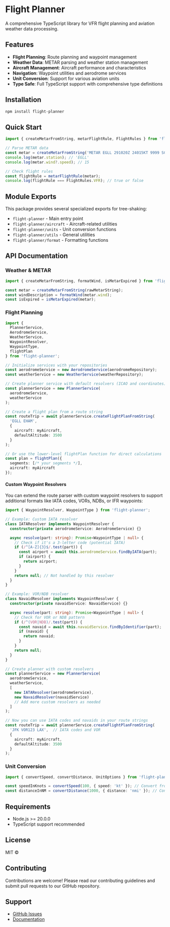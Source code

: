 # Flight Planner

A comprehensive TypeScript library for VFR flight planning and aviation weather data processing.

## Features

- **Flight Planning**: Route planning and waypoint management
- **Weather Data**: METAR parsing and weather station management
- **Aircraft Management**: Aircraft performance and characteristics
- **Navigation**: Waypoint utilities and aerodrome services
- **Unit Conversion**: Support for various aviation units
- **Type Safe**: Full TypeScript support with comprehensive type definitions

## Installation

```bash
npm install flight-planner
```

## Quick Start

```typescript
import { createMetarFromString, metarFlightRule, FlightRules } from 'flight-planner';

// Parse METAR data
const metar = createMetarFromString('METAR EGLL 291020Z 24015KT 9999 SCT040 18/09 Q1022');
console.log(metar.station); // 'EGLL'
console.log(metar.wind?.speed); // 15

// Check flight rules
const flightRule = metarFlightRule(metar);
console.log(flightRule === FlightRules.VFR); // true or false
```

## Module Exports

This package provides several specialized exports for tree-shaking:

- `flight-planner` - Main entry point
- `flight-planner/aircraft` - Aircraft-related utilities
- `flight-planner/units` - Unit conversion functions
- `flight-planner/utils` - General utilities
- `flight-planner/format` - Formatting functions

## API Documentation

### Weather & METAR

```typescript
import { createMetarFromString, formatWind, isMetarExpired } from 'flight-planner/metar';

const metar = createMetarFromString(rawMetarString);
const windDescription = formatWind(metar.wind);
const isExpired = isMetarExpired(metar);
```

### Flight Planning

```typescript
import {
  PlannerService,
  AerodromeService,
  WeatherService,
  WaypointResolver,
  WaypointType,
  flightPlan
} from 'flight-planner';

// Initialize services with your repositories
const aerodromeService = new AerodromeService(aerodromeRepository);
const weatherService = new WeatherService(weatherRepository);

// Create planner service with default resolvers (ICAO and coordinates)
const plannerService = new PlannerService(
  aerodromeService,
  weatherService
);

// Create a flight plan from a route string
const routeTrip = await plannerService.createFlightPlanFromString(
  'EGLL EHAM',
  {
    aircraft: myAircraft,
    defaultAltitude: 3500
  }
);

// Or use the lower-level flightPlan function for direct calculations
const plan = flightPlan({
  segments: [/* your segments */],
  aircraft: myAircraft
});
```

#### Custom Waypoint Resolvers

You can extend the route parser with custom waypoint resolvers to support additional formats like IATA codes, VORs, NDBs, or IFR waypoints:

```typescript
import { WaypointResolver, WaypointType } from 'flight-planner';

// Example: Custom IATA resolver
class IATAResolver implements WaypointResolver {
  constructor(private aerodromeService: AerodromeService) {}

  async resolve(part: string): Promise<WaypointType | null> {
    // Check if it's a 3-letter code (potential IATA)
    if (/^[A-Z]{3}$/.test(part)) {
      const airport = await this.aerodromeService.findByIATA(part);
      if (airport) {
        return airport;
      }
    }
    return null; // Not handled by this resolver
  }
}

// Example: VOR/NDB resolver
class NavaidResolver implements WaypointResolver {
  constructor(private navaidService: NavaidService) {}

  async resolve(part: string): Promise<WaypointType | null> {
    // Check for VOR or NDB pattern
    if (/^(VOR|NDB)/.test(part)) {
      const navaid = await this.navaidService.findByIdentifier(part);
      if (navaid) {
        return navaid;
      }
    }
    return null;
  }
}

// Create planner with custom resolvers
const plannerService = new PlannerService(
  aerodromeService,
  weatherService,
  [
    new IATAResolver(aerodromeService),
    new NavaidResolver(navaidService)
    // Add more custom resolvers as needed
  ]
);

// Now you can use IATA codes and navaids in your route strings
const routeTrip = await plannerService.createFlightPlanFromString(
  'JFK VOR123 LAX',  // IATA codes and VOR
  {
    aircraft: myAircraft,
    defaultAltitude: 3500
  }
);
```

### Unit Conversion

```typescript
import { convertSpeed, convertDistance, UnitOptions } from 'flight-planner/units';

const speedInKnots = convertSpeed(100, { speed: 'kt' }); // Convert from default m/s
const distanceInNM = convertDistance(1000, { distance: 'nmi' }); // Convert from default meters
```

## Requirements

- Node.js >= 20.0.0
- TypeScript support recommended

## License

MIT ©

## Contributing

Contributions are welcome! Please read our contributing guidelines and submit pull requests to our GitHub repository.

## Support

- [GitHub Issues](https://github.com/yorickdewid/flight-planner/issues)
- [Documentation](https://github.com/yorickdewid/flight-planner#readme)
